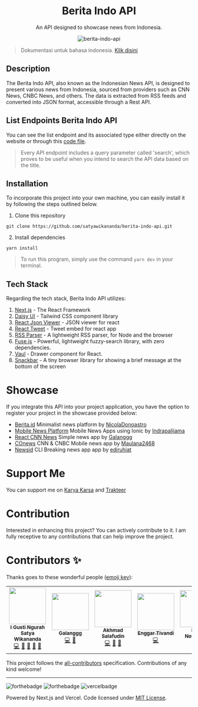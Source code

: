 <div align="center">

<h1>Berita Indo API</h1>

<p>An API designed to showcase news from Indonesia.</p>

![berita-indo-api](https://socialify.git.ci/satyawikananda/berita-indo-api/image?description=1&forks=1&issues=1&logo=https%3A%2F%2Fi.pinimg.com%2Foriginals%2F26%2F91%2Ff2%2F2691f2fa1a0f078f5f274edf7fea6763.png&owner=1&pulls=1&stargazers=1&theme=Light)

</div>

> Dokumentasi untuk bahasa indonesia. [Klik disini](./README-ID.md)

## Description

The Berita Indo API, also known as the Indonesian News API, is designed to present various news from Indonesia, sourced from providers such as CNN News, CNBC News, and others. The data is extracted from RSS feeds and converted into JSON format, accessible through a Rest API. 

## List Endpoints Berita Indo API
You can see the list endpoint and its associated type either directly on the website or through this [code file](https://github.com/satyawikananda/berita-indo-api/blob/5af2ef203c11e9abeda675572e4affa3489439d4/src/app/api/route.ts#L4C29-L4C29).

> Every API endpoint includes a query parameter called 'search', which proves to be useful when you intend to search the API data based on the title.

## Installation

To incorporate this project into your own machine, you can easily install it by following the steps outlined below.

1. Clone this repository

```
git clone https://github.com/satyawikananda/berita-indo-api.git
```

2. Install dependencies

```
yarn install
```

> To run this program, simply use the command `yarn dev` in your terminal.

## Tech Stack

Regarding the tech stack, Berita Indo API utilizes:

1. [Next.js](https://nextjs.org/) - The React Framework
2. [Daisy UI](https://daisyui.com) - Tailwind CSS component library
3. [React Json Viewer](https://github.com/mac-s-g/react-json-view) - JSON viewer for react
4. [React Tweet](https://github.com/vercel/react-tweet) - Tweet embed for react app
5. [RSS Parser](https://github.com/rbren/rss-parser) - A lightweight RSS parser, for Node and the browser
6. [Fuse.js](https://www.fusejs.io/) - Powerful, lightweight fuzzy-search library, with zero dependencies.
7. [Vaul](https://vaul.emilkowal.ski/) - Drawer component for React.
8. [Snackbar](https://github.com/egoist/snackbar) - A tiny browser library for showing a brief message at the bottom of the screen

# Showcase

If you integrate this API into your project application, you have the option to register your project in the showcase provided below:

- [Berita.id](https://github.com/NicolaDonoastro/berita.id) Minimalist news platform by [NicolaDonoastro](https://github.com/NicolaDonoastro)
- [Mobile News Platform](https://github.com/indrapalijama/mobile-news-platform) Mobile News Apps using Ionic by [Indrapalijama](https://github.com/indrapalijama)
- [React CNN News](https://github.com/galanggg/react-cnn-news) Simple news app by [Galanggg](https://github.com/galanggg)
- [COnews](https://github.com/maulana2468/COnews) CNN & CNBC Mobile news app by [Maulana2468](https://github.com/maulana2468)
- [Newsid](https://github.com/ediruhiat/newsid) CLI Breaking news app app by [ediruhiat](https://github.com/ediruhiat)

# Support Me

You can support me on [Karya Karsa](https://karyakarsa.com/satyawikananda) and [Trakteer](https://trakteer.id/satya-wikananda/)

# Contribution

Interested in enhancing this project? You can actively contribute to it. I am fully receptive to any contributions that can help improve the project.

# Contributors ✨

Thanks goes to these wonderful people ([emoji key](https://allcontributors.org/docs/en/emoji-key)):

<!-- ALL-CONTRIBUTORS-LIST:START - Do not remove or modify this section -->
<!-- prettier-ignore-start -->
<!-- markdownlint-disable -->
<table>
  <tr>
    <td align="center"><a href="https://satyawikananda.vercel.app"><img src="https://avatars.githubusercontent.com/u/33148052?v=4?s=100" width="100px;" alt=""/><br /><sub><b>I Gusti Ngurah Satya Wikananda</b></sub></a><br /><a href="https://github.com/satyawikananda/berita-indo-api/commits?author=satyawikananda" title="Code">💻</a> <a href="#maintenance-satyawikananda" title="Maintenance">🚧</a> <a href="https://github.com/satyawikananda/berita-indo-api/issues?q=author%3Asatyawikananda" title="Bug reports">🐛</a> <a href="#ideas-satyawikananda" title="Ideas, Planning, & Feedback">🤔</a> <a href="https://github.com/satyawikananda/berita-indo-api/commits?author=satyawikananda" title="Documentation">📖</a></td>
    <td align="center"><a href="https://github.com/galanggg"><img src="https://avatars.githubusercontent.com/u/21099312?v=4?s=100" width="100px;" alt=""/><br /><sub><b>Galanggg</b></sub></a><br /><a href="https://github.com/satyawikananda/berita-indo-api/commits?author=galanggg" title="Code">💻</a> <a href="#ideas-galanggg" title="Ideas, Planning, & Feedback">🤔</a></td>
    <td align="center"><a href="https://github.com/axmad386"><img src="https://avatars.githubusercontent.com/u/8775678?v=4?s=100" width="100px;" alt=""/><br /><sub><b>Akhmad Salafudin</b></sub></a><br /><a href="https://github.com/satyawikananda/berita-indo-api/commits?author=axmad386" title="Code">💻</a> <a href="https://github.com/satyawikananda/berita-indo-api/issues?q=author%3Aaxmad386" title="Bug reports">🐛</a> <a href="#ideas-axmad386" title="Ideas, Planning, & Feedback">🤔</a></td>
    <td align="center"><a href="https://kirintux.ninja/"><img src="https://avatars.githubusercontent.com/u/64598048?v=4?s=100" width="100px;" alt=""/><br /><sub><b>Enggar Tivandi</b></sub></a><br /><a href="https://github.com/satyawikananda/berita-indo-api/commits?author=nekoding" title="Code">💻</a></td>
    <td align="center"><a href="https://www.linkedin.com/in/danar-noverawan-58a850184"><img src="https://avatars.githubusercontent.com/u/39963063?v=4?s=100" width="100px;" alt=""/><br /><sub><b>Danar Noverawan</b></sub></a><br /><a href="https://github.com/satyawikananda/berita-indo-api/commits?author=danarn17" title="Code">💻</a> <a href="https://github.com/satyawikananda/berita-indo-api/commits?author=danarn17" title="Documentation">📖</a></td>
    <td align="center"><a href="http://indrapalijama.github.io"><img src="https://avatars.githubusercontent.com/u/33986004?v=4?s=100" width="100px;" alt=""/><br /><sub><b>Indra Palijama</b></sub></a><br /><a href="https://github.com/satyawikananda/berita-indo-api/commits?author=indrapalijama" title="Code">💻</a> <a href="https://github.com/satyawikananda/berita-indo-api/commits?author=indrapalijama" title="Documentation">📖</a></td>
  </tr>
</table>

<!-- markdownlint-restore -->
<!-- prettier-ignore-end -->

<!-- ALL-CONTRIBUTORS-LIST:END -->

This project follows the [all-contributors](https://github.com/all-contributors/all-contributors) specification. Contributions of any kind welcome!

---

![forthebadge](https://forthebadge.com/images/badges/built-with-love.svg)
![forthebadge](https://forthebadge.com/images/badges/made-with-typescript.svg)
![vercelbadge](https://www.datocms-assets.com/31049/1618983297-powered-by-vercel.svg)

Powered by Next.js and Vercel. Code licensed under [MIT License](https://raw.githubusercontent.com/satyawikananda/berita-indo-api/main/LICENSE?token=AH44ZFF4GHAMNS4WIL4FCC3ADZ4F6).
